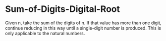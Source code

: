 # Sum-of-Digits-Digital-Root
Given n, take the sum of the digits of n. If that value has more than one digit, continue reducing in this way until a single-digit number is produced. This is only applicable to the natural numbers.
